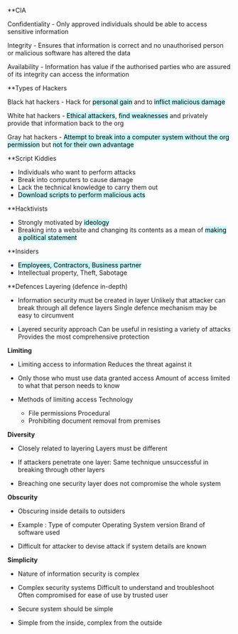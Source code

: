 **CIA 

Confidentiality - Only approved individuals should be able to access sensitive information

Integrity - Ensures that information is correct and no unauthorised person or malicious software has altered the data

Availability - Information has value if the authorised parties who are assured of its integrity can access the information

**Types of Hackers

Black hat hackers - Hack for <mark style="background: #ABF7F7A6;">personal gain</mark> and to <mark style="background: #ABF7F7A6;">inflict malicious damage</mark>

White hat hackers - <mark style="background: #ABF7F7A6;">Ethical attackers</mark>, <mark style="background: #ABF7F7A6;">find weaknesses</mark> and privately provide that information back to the org

Gray hat hackers - <mark style="background: #ABF7F7A6;">Attempt to break into a computer system without the org permission</mark> but <mark style="background: #ABF7F7A6;">not for their own advantage</mark>

**Script Kiddies
- Individuals who want to perform attacks
- Break into computers to cause damage
- Lack the technical knowledge to carry them out
- <mark style="background: #ABF7F7A6;">Download scripts to perform malicious acts</mark>

**Hacktivists 
- Strongly motivated by <mark style="background: #ABF7F7A6;">ideology</mark> 
- Breaking into a website and changing its contents as a mean of <mark style="background: #ABF7F7A6;">making a political statement</mark>

**Insiders
- <mark style="background: #ABF7F7A6;">Employees, Contractors, Business partner</mark>
- Intellectual property, Theft, Sabotage

**Defences 
Layering (defence in-depth)
- Information security must be created in layer
	 Unlikely that attacker can break through all defence layers
	  Single defence mechanism may be easy to circumvent
	  
- Layered security approach
	 Can be useful in resisting a variety of attacks
	 Provides the most comprehensive protection

**Limiting**
- Limiting access to information
	 Reduces the threat against it
	 
- Only those who must use data granted access
	 Amount of access limited to what that person needs to know
	 
- Methods of limiting access
	 Technology
	 - File permissions
	 Procedural
	 - Prohibiting document removal from premises

**Diversity**
- Closely related to layering
	 Layers must be different
	 
- If attackers penetrate one layer:
	 Same technique unsuccessful in breaking through other layers
	 
- Breaching one security layer does not compromise the whole system

**Obscurity**
- Obscuring inside details to outsiders
- Example :
	 Type of computer
	 Operating System version
	 Brand of software used
	 
- Difficult for attacker to devise attack if system details are known

**Simplicity**
- Nature of information security is complex
- Complex security systems
	 Difficult to understand and troubleshoot
	 Often compromised for ease of use by trusted user
	 
- Secure system should be simple
- Simple from the inside, complex from the outside




